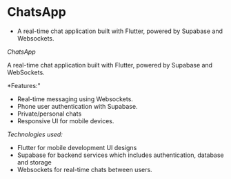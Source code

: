 # ChatsApp

- A real-time chat application built with Flutter, powered by Supabase and Websockets.

*ChatsApp*

A real-time chat application built with Flutter, powered by Supabase and WebSockets.

*Features:"

- Real-time messaging using Websockets.
- Phone user authentication with Supabase.
- Private/personal chats
- Responsive UI for mobile devices.

*Technologies used:*

- Flutter for mobile development UI designs 
- Supabase for backend services which includes authentication, database and storage 
- Websockets for real-time chats between users.
